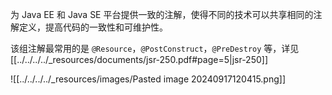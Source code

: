 为 Java EE 和 Java SE 平台提供一致的注解，使得不同的技术可以共享相同的注解定义，提高代码的一致性和可维护性。

该组注解最常用的是 `@Resource`，`@PostConstruct`，`@PreDestroy` 等，详见  [[../../../../_resources/documents/jsr-250.pdf#page=5|jsr-250]]

![[../../../../_resources/images/Pasted image 20240917120415.png]]